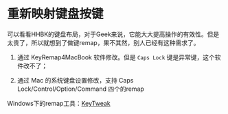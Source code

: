 重新映射键盘按键
================

可以看看HHBK的键盘布局，对于Geek来说，它能大大提高操作的有效性。但是太贵了，所以就想到了做键remap，果不其然，别人已经有这种需求了。

1. 通过 KeyRemap4MacBook 软件修改。但是 `Caps Lock` 键是异常键，这个软件改不了；

2. 通过 Mac 的系统键盘设置修改，支持 Caps Lock/Control/Option/Command 四个的remap

Windows下的remap工具：[KeyTweak](http://webpages.charter.net/krumsick/)

